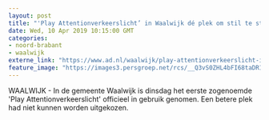 ```yaml
---
layout: post
title: "'Play Attentionverkeerslicht’ in Waalwijk dé plek om stil te staan bij Tommy-Boy"
date: Wed, 10 Apr 2019 10:15:00 GMT
categories: 
- noord-brabant 
- waalwijk 
externe_link: "https://www.ad.nl/waalwijk/play-attentionverkeerslicht-in-waalwijk-de-plek-om-stil-te-staan-bij-tommy-boy~ace89008/"
feature_image: "https://images3.persgroep.net/rcs/__Q3vS0ZHL4bFI68taDR1UsDALw/diocontent/145174049/_fitwidth/400/?appId=21791a8992982cd8da851550a453bd7f&quality=0.7"
---
```


WAALWIJK - In de gemeente Waalwijk is dinsdag het eerste zogenoemde 'Play Attentionverkeerslicht' officieel in gebruik genomen. Een betere plek had niet kunnen worden uitgekozen.
